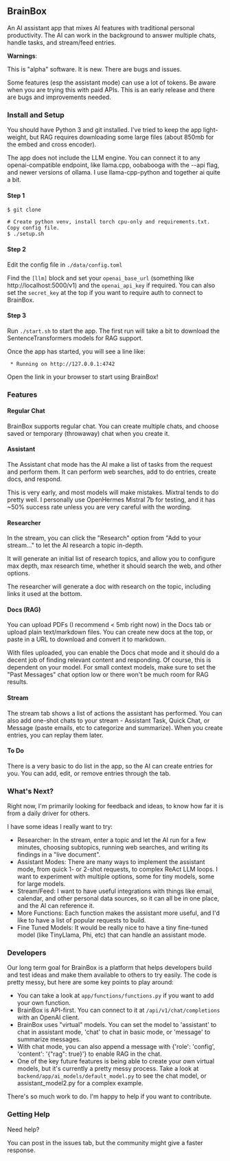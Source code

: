 ## BrainBox

An AI assistant app that mixes AI features with traditional personal productivity. The
AI can work in the background to answer multiple chats, handle tasks, and stream/feed entries.


**Warnings**:

This is "alpha" software. It is new. There are bugs and issues.

Some features (esp the assistant mode) can use a lot of tokens. Be aware when you
are trying this with paid APIs. This is an early release and there are bugs and
improvements needed.

### Install and Setup

You should have Python 3 and git installed. I've tried to keep the app light-weight,
but RAG requires downloading some large files (about 850mb for the embed and cross encoder).

The app does not include the LLM engine. You can connect it to any openai-compatible endpoint, like llama.cpp, oobabooga with
the --api flag, and newer versions of ollama. I use llama-cpp-python and
together ai quite a bit.

#### Step 1

```
$ git clone 

# Create python venv, install torch cpu-only and requirements.txt. Copy config file.
$ ./setup.sh
```

#### Step 2

Edit the config file in `./data/config.toml`

Find the `[llm]` block and set your `openai_base_url` (something like http://localhost:5000/v1) and
the `openai_api_key` if required. You can also set the `secret_key` at the top if you want to require auth to
connect to BrainBox.

#### Step 3

Run `./start.sh` to start the app. The first run will take a bit to download the
SentenceTransformers models for RAG support.

Once the app has started, you will see a line like:

` * Running on http://127.0.0.1:4742`

Open the link in your browser to start using BrainBox!

### Features

#### Regular Chat

BrainBox supports regular chat. You can create multiple chats, and choose saved or
temporary (throwaway) chat when you create it.

#### Assistant

The Assistant chat mode has the AI make a list of tasks from the request and perform them.
It can perform web searches, add to do entries, create docs, and respond.

This is very early, and most models will make mistakes. Mixtral tends to do pretty well.
I personally use OpenHermes Mistral 7b for testing, and it has ~50% success rate unless
you are very careful with the wording.

#### Researcher

In the stream, you can click the "Research" option from "Add to your stream..." to let the AI
research a topic in-depth.

It will generate an initial list of research topics, and allow you to configure max depth,
max research time, whether it should search the web, and other options.

The researcher will generate a doc with research on the topic, including links it used at the bottom.

#### Docs (RAG)

You can upload PDFs (I recommend < 5mb right now) in the Docs tab or upload plain text/markdown files. You can create new
docs at the top, or paste in a URL to download and convert it to markdown.

With files uploaded, you can enable the Docs chat mode and it should do a decent job of
finding relevant content and responding. Of course, this is dependent on your model. For small
context models, make sure to set the "Past Messages" chat option low or there won't be much room for
RAG results.

#### Stream

The stream tab shows a list of actions the assistant has performed. You can also add one-shot
chats to your stream - Assistant Task, Quick Chat, or Message (paste emails, etc to categorize
and summarize). When you create entries, you can replay them later.

#### To Do

There is a very basic to do list in the app, so the AI can create entries for you. You
can add, edit, or remove entries through the tab.

### What's Next?

Right now, I'm primarily looking for feedback and ideas, to know how far it is from a daily driver
for others.

I have some ideas I really want to try:

- Researcher: In the stream, enter a topic and let the AI run for a few minutes, choosing
  subtopics, running web searches, and writing its findings in a "live document".
- Assistant Modes: There are many ways to implement the assistant mode, from quick 1- or 2-shot
  requests, to complex ReAct LLM loops. I want to experiment with multiple options, some for
  tiny models, some for large models.
- Stream/Feed: I want to have useful integrations with things like email, calendar, and other personal
  data sources, so it can all be in one place, and the AI can reference it.
- More Functions: Each function makes the assistant more useful, and I'd like to have a list of
  popular requests to build.
- Fine Tuned Models: It would be really nice to have a tiny fine-tuned model (like TinyLlama, Phi, etc)
  that can handle an assistant mode.

### Developers

Our long term goal for BrainBox is a platform that helps developers build and test ideas and make them available
to others to try easily.
The code is pretty messy, but here are some key points to play around:

- You can take a look at `app/functions/functions.py` if you want to add your own function.
- BrainBox is API-first. You can connect to it at `/api/v1/chat/completions` with an OpenAI
  client.
- BrainBox uses "virtual" models. You can set the model to 'assistant' to chat in assistant mode,
  'chat' to chat in basic mode, or 'message' to summarize messages.
- With chat mode, you can also append a message with {'role': 'config', 'content': '{"rag": true}'}
  to enable RAG in the chat.
- One of the key future features is being able to create your own virtual models, but
  it's currently a pretty messy process. Take a look at `backend/app/ai_models/default_model.py` to
  see the chat model, or assistant_model2.py for a complex example.

There's so much work to do. I'm happy to help if you want to contribute.

### Getting Help

Need help?

You can post in the issues tab, but the community might give a faster response.
